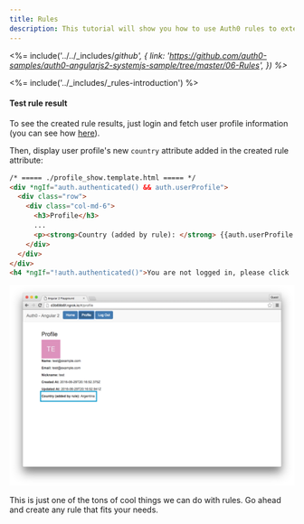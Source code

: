 ```yaml
---
title: Rules
description: This tutorial will show you how to use Auth0 rules to extend what Auth0 has to offer.
---
```


<%= include('../../_includes/_github', {
  link: 'https://github.com/auth0-samples/auth0-angularjs2-systemjs-sample/tree/master/06-Rules',
}) %>_

<%= include('../_includes/_rules-introduction') %>


#### Test rule result

To see the created rule results, just login and fetch user profile information (you can see how [here](/quickstart/spa/angular2/03-user-profile)).

Then, display user profile's new `country` attribute added in the created rule attribute:

```html
/* ===== ./profile_show.template.html ===== */
<div *ngIf="auth.authenticated() && auth.userProfile">
  <div class="row">
    <div class="col-md-6">
      <h3>Profile</h3>
      ...
      <p><strong>Country (added by rule): </strong> {{auth.userProfile.country}}</p>
    </div>
  </div>
</div>
<h4 *ngIf="!auth.authenticated()">You are not logged in, please click 'Log in' button to login</h4>
```

![Country rule sample](/media/articles/angularjs2/rule-country-show.png)


This is just one of the tons of cool things we can do with rules. Go ahead and create any rule that fits your needs.
